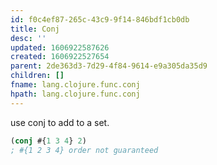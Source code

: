 ```yaml
---
id: f0c4ef87-265c-43c9-9f14-846bdf1cb0db
title: Conj
desc: ''
updated: 1606922587626
created: 1606922527654
parent: 2de363d3-7d29-4f84-9614-e9a305da35d9
children: []
fname: lang.clojure.func.conj
hpath: lang.clojure.func.conj
---
```

use conj to add to a set.

```clojure
(conj #{1 3 4} 2)
; #{1 2 3 4} order not guaranteed
```

